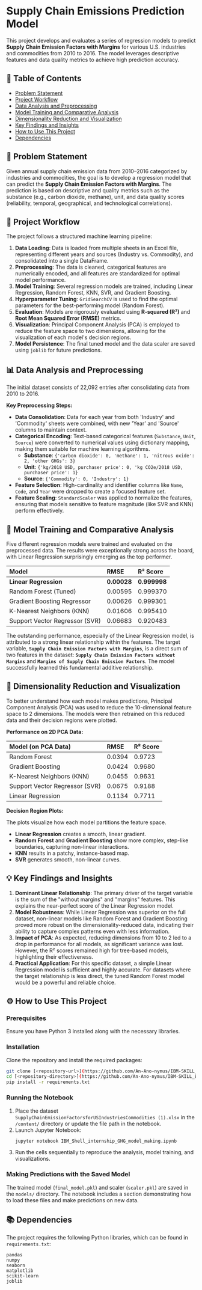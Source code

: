 # Supply Chain Emissions Prediction Model

This project develops and evaluates a series of regression models to predict **Supply Chain Emission Factors with Margins** for various U.S. industries and commodities from 2010 to 2016. The model leverages descriptive features and data quality metrics to achieve high prediction accuracy.

## 📝 Table of Contents
- [Problem Statement](#problem-statement)
- [Project Workflow](#project-workflow)
- [Data Analysis and Preprocessing](#data-analysis-and-preprocessing)
- [Model Training and Comparative Analysis](#model-training-and-comparative-analysis)
- [Dimensionality Reduction and Visualization](#dimensionality-reduction-and-visualization)
- [Key Findings and Insights](#key-findings-and-insights)
- [How to Use This Project](#how-to-use-this-project)
- [Dependencies](#dependencies)

## 🎯 Problem Statement

Given annual supply chain emission data from 2010–2016 categorized by industries and commodities, the goal is to develop a regression model that can predict the **Supply Chain Emission Factors with Margins**. The prediction is based on descriptive and quality metrics such as the substance (e.g., carbon dioxide, methane), unit, and data quality scores (reliability, temporal, geographical, and technological correlations).

## 🚀 Project Workflow

The project follows a structured machine learning pipeline:
1.  **Data Loading**: Data is loaded from multiple sheets in an Excel file, representing different years and sources (Industry vs. Commodity), and consolidated into a single DataFrame.
2.  **Preprocessing**: The data is cleaned, categorical features are numerically encoded, and all features are standardized for optimal model performance.
3.  **Model Training**: Several regression models are trained, including Linear Regression, Random Forest, KNN, SVR, and Gradient Boosting.
4.  **Hyperparameter Tuning**: `GridSearchCV` is used to find the optimal parameters for the best-performing model (Random Forest).
5.  **Evaluation**: Models are rigorously evaluated using **R-squared (R²)** and **Root Mean Squared Error (RMSE)** metrics.
6.  **Visualization**: Principal Component Analysis (PCA) is employed to reduce the feature space to two dimensions, allowing for the visualization of each model's decision regions.
7.  **Model Persistence**: The final tuned model and the data scaler are saved using `joblib` for future predictions.

## 📊 Data Analysis and Preprocessing

The initial dataset consists of 22,092 entries after consolidating data from 2010 to 2016.

**Key Preprocessing Steps:**
* **Data Consolidation**: Data for each year from both 'Industry' and 'Commodity' sheets were combined, with new 'Year' and 'Source' columns to maintain context.
* **Categorical Encoding**: Text-based categorical features (`Substance`, `Unit`, `Source`) were converted to numerical values using dictionary mapping, making them suitable for machine learning algorithms.
    - **Substance**: `{'carbon dioxide': 0, 'methane': 1, 'nitrous oxide': 2, 'other GHGs': 3}`
    - **Unit**: `{'kg/2018 USD, purchaser price': 0, 'kg CO2e/2018 USD, purchaser price': 1}`
    - **Source**: `{'Commodity': 0, 'Industry': 1}`
* **Feature Selection**: High-cardinality and identifier columns like `Name`, `Code`, and `Year` were dropped to create a focused feature set.
* **Feature Scaling**: `StandardScaler` was applied to normalize the features, ensuring that models sensitive to feature magnitude (like SVR and KNN) perform effectively.

## 🤖 Model Training and Comparative Analysis

Five different regression models were trained and evaluated on the preprocessed data. The results were exceptionally strong across the board, with Linear Regression surprisingly emerging as the top performer.

| Model | RMSE | R² Score |
| :--- | :--- | :--- |
| **Linear Regression** | **0.00028** | **0.999998** |
| Random Forest (Tuned) | 0.00595 | 0.999370 |
| Gradient Boosting Regressor | 0.00626 | 0.999301 |
| K-Nearest Neighbors (KNN) | 0.01606 | 0.995410 |
| Support Vector Regressor (SVR) | 0.06683 | 0.920483 |

The outstanding performance, especially of the Linear Regression model, is attributed to a strong linear relationship within the features. The target variable, **`Supply Chain Emission Factors with Margins`**, is a direct sum of two features in the dataset: **`Supply Chain Emission Factors without Margins`** and **`Margins of Supply Chain Emission Factors`**. The model successfully learned this fundamental additive relationship.

## 🔬 Dimensionality Reduction and Visualization

To better understand how each model makes predictions, Principal Component Analysis (PCA) was used to reduce the 10-dimensional feature space to 2 dimensions. The models were then retrained on this reduced data and their decision regions were plotted.

**Performance on 2D PCA Data:**

| Model (on PCA Data) | RMSE | R² Score |
| :--- | :--- | :--- |
| Random Forest | 0.0394 | 0.9723 |
| Gradient Boosting | 0.0424 | 0.9680 |
| K-Nearest Neighbors (KNN) | 0.0455 | 0.9631 |
| Support Vector Regressor (SVR) | 0.0675 | 0.9188 |
| Linear Regression | 0.1134 | 0.7711 |

**Decision Region Plots:**

The plots visualize how each model partitions the feature space.
* **Linear Regression** creates a smooth, linear gradient.
* **Random Forest** and **Gradient Boosting** show more complex, step-like boundaries, capturing non-linear interactions.
* **KNN** results in a patchy, instance-based map.
* **SVR** generates smooth, non-linear curves.


## 💡 Key Findings and Insights

1.  **Dominant Linear Relationship**: The primary driver of the target variable is the sum of the "without margins" and "margins" features. This explains the near-perfect score of the Linear Regression model.
2.  **Model Robustness**: While Linear Regression was superior on the full dataset, non-linear models like Random Forest and Gradient Boosting proved more robust on the dimensionality-reduced data, indicating their ability to capture complex patterns even with less information.
3.  **Impact of PCA**: As expected, reducing dimensions from 10 to 2 led to a drop in performance for all models, as significant variance was lost. However, the R² scores remained high for tree-based models, highlighting their effectiveness.
4.  **Practical Application**: For this specific dataset, a simple Linear Regression model is sufficient and highly accurate. For datasets where the target relationship is less direct, the tuned Random Forest model would be a powerful and reliable choice.

## ⚙️ How to Use This Project

### Prerequisites
Ensure you have Python 3 installed along with the necessary libraries.

### Installation
Clone the repository and install the required packages:
```bash
git clone [<repository-url>](https://github.com/An-Ano-nymus/IBM-SKILL_BUILD.git)
cd [<repository-directory>](https://github.com/An-Ano-nymus/IBM-SKILL_BUILD.git)
pip install -r requirements.txt
```

### Running the Notebook
1.  Place the dataset `SupplyChainEmissionFactorsforUSIndustriesCommodities (1).xlsx` in the `/content/` directory or update the file path in the notebook.
2.  Launch Jupyter Notebook:
    ```bash
    jupyter notebook IBM_Shell_internship_GHG_model_making.ipynb
    ```
3.  Run the cells sequentially to reproduce the analysis, model training, and visualizations.

### Making Predictions with the Saved Model
The trained model (`final_model.pkl`) and scaler (`scaler.pkl`) are saved in the `models/` directory. The notebook includes a section demonstrating how to load these files and make predictions on new data.

## 📚 Dependencies
The project requires the following Python libraries, which can be found in `requirements.txt`:

```
pandas
numpy
seaborn
matplotlib
scikit-learn
joblib
